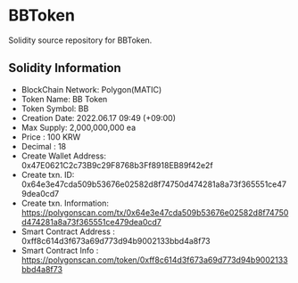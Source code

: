 # BBToken
Solidity source repository for BBToken.

## Solidity Information

* BlockChain Network: Polygon(MATIC)
* Token Name: BB Token
* Token Symbol: BB
* Creation Date: 2022.06.17 09:49 (+09:00)
* Max Supply: 2,000,000,000 ea
* Price : 100 KRW
* Decimal : 18
* Create Wallet Address: 0x47E0621C2c73B9c29F8768b3Ff8918EB89f42e2f
* Create txn. ID:  0x64e3e47cda509b53676e02582d8f74750d474281a8a73f365551ce479dea0cd7
* Create txn. Information: https://polygonscan.com/tx/0x64e3e47cda509b53676e02582d8f74750d474281a8a73f365551ce479dea0cd7
* Smart Contract Address : 0xff8c614d3f673a69d773d94b9002133bbd4a8f73
* Smart Contract Info : https://polygonscan.com/token/0xff8c614d3f673a69d773d94b9002133bbd4a8f73

